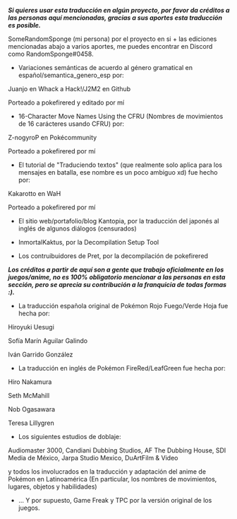 ***Si quieres usar esta traducción en algún proyecto, por favor da créditos a las personas aquí mencionadas, gracias a sus aportes esta traducción es posible.***


SomeRandomSponge (mi persona) por el proyecto en si + las ediciones mencionadas abajo a varios aportes, me puedes encontrar en Discord como RandomSponge#0458.



* Variaciones semánticas de acuerdo al género gramatical en español/semantica_genero_esp por:

Juanjo en Whack a Hack!/J2M2 en Github

Porteado a pokefirered y editado por mí


* 16-Character Move Names Using the CFRU (Nombres de movimientos de 16 carácteres usando CFRU) por:

Z-nogyroP en Pokécommunity

Porteado a pokefirered por mí


* El tutorial de "Traduciendo textos" (que realmente solo aplica para los mensajes en batalla, 
ese nombre es un poco ambiguo xd) fue hecho por:

Kakarotto en WaH

Porteado a pokefirered por mí


* El sitio web/portafolio/blog Kantopia, por la traducción del japonés al inglés de algunos diálogos (censurados)


* InmortalKaktus, por la Decompilation Setup Tool


* Los contruibuidores de Pret, por la decompilación de pokefirered


***Los créditos a partir de aquí son a gente que trabajo oficialmente en los juegos/anime, no es 100% obligatorio mencionar a las personas en esta sección, pero se aprecia su contribución a la franquicia de todas formas :).***


* La traducción española original de Pokémon Rojo Fuego/Verde Hoja fue hecha por:

Hiroyuki Uesugi

Sofía Marín Aguilar Galindo

Iván Garrido González


* La traducción en inglés de Pokémon FireRed/LeafGreen fue hecha por:

Hiro Nakamura

Seth McMahill

Nob Ogasawara

Teresa Lillygren


* Los siguientes estudios de doblaje: 

Audiomaster 3000, Candiani Dubbing Studios, AF The Dubbing House,
SDI Media de México, Jarpa Studio Mexico, DuArtFilm & Video 

y todos los involucrados en la traducción y adaptación
del anime de Pokémon en Latinoamérica
(En particular, los nombres de movimientos, lugares, objetos y habilidades)


* ... Y por supuesto, Game Freak y TPC por la versión original de los juegos.
